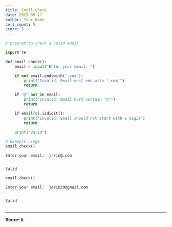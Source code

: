 ```yaml
---
title: Email-Check
date: 2025-05-17
author: Your Name
cell_count: 5
score: 5
---
```


```python
# program to check a valid email 
```


```python
import re
```


```python
def email_check():
    email = input("Enter your email: ")

    if not email.endswith(".com"):
        print("Invalid: Email must end with '.com'")
        return

    if "@" not in email:
        print("Invalid: Email must contain '@'")
        return

    if email[0].isdigit():
        print("Invalid: Email should not start with a digit")
        return

    print("Valid")

# Example usage
email_check()

```

    Enter your email:  jrrin@.com


    Valid



```python
email_check()
```

    Enter your email:  jerin29@gmail.com


    Valid



```python

```


---
**Score: 5**
